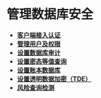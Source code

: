 # 管理数据库安全

-   **[客户端接入认证](客户端接入认证.md)**  
-   **[管理用户及权限](管理用户及权限.md)**  
-   **[设置数据库审计](设置数据库审计.md)**  
-   **[设置密态等值查询](设置密态等值查询.md)** 
-   **[设置账本数据库](设置账本数据库.md)** 
-   **[设置透明数据加密（TDE）](设置透明数据加密_TDE.md)** 
-   **[风险查询检测](风险查询检测.md)** 
